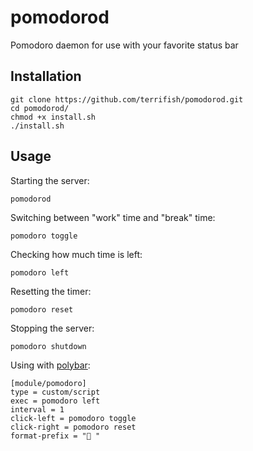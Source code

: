 # pomodorod
Pomodoro daemon for use with your favorite status bar

## Installation

```
git clone https://github.com/terrifish/pomodorod.git
cd pomodorod/
chmod +x install.sh
./install.sh
```

## Usage

Starting the server:

```
pomodorod
```

Switching between "work" time and "break" time:

```
pomodoro toggle
```

Checking how much time is left:

```
pomodoro left
```

Resetting the timer:

```
pomodoro reset
```

Stopping the server:

```
pomodoro shutdown
```

Using with [polybar](https://github.com/jaagr/polybar):

```
[module/pomodoro]
type = custom/script
exec = pomodoro left
interval = 1
click-left = pomodoro toggle
click-right = pomodoro reset
format-prefix = " "
```
